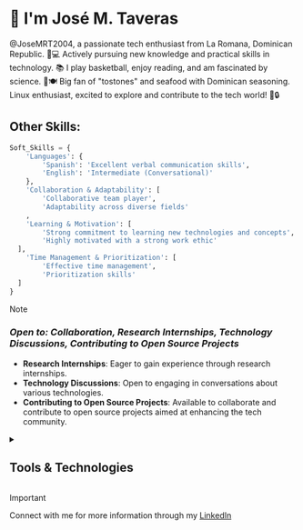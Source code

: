# 👋 I'm José M. Taveras  
@JoseMRT2004, a passionate tech enthusiast from La Romana, Dominican Republic. 🌴💻 Actively pursuing new knowledge and practical skills in technology. 📚 I play basketball, enjoy reading, and am fascinated by science. 🍤🍽️ Big fan of "tostones" and seafood with Dominican seasoning. Linux enthusiast, excited to explore and contribute to the tech world! 🚀🔒  

## Other Skills:

```Python
Soft_Skills = {
    'Languages': {
        'Spanish': 'Excellent verbal communication skills',
        'English': 'Intermediate (Conversational)'
    },
    'Collaboration & Adaptability': [
        'Collaborative team player',
        'Adaptability across diverse fields'
    ,
    'Learning & Motivation': [
        'Strong commitment to learning new technologies and concepts',
        'Highly motivated with a strong work ethic'
  ],
    'Time Management & Prioritization': [
        'Effective time management',
        'Prioritization skills'
  ]
}
```
> [!NOTE]
> ### _Open to: Collaboration, Research Internships, Technology Discussions, Contributing to Open Source Projects_
> - **Research Internships**: Eager to gain experience through research internships.
> - **Technology Discussions**: Open to engaging in conversations about various technologies.
> - **Contributing to Open Source Projects**: Available to collaborate and contribute to open source projects aimed at enhancing the tech community.

<details>  
 <summary><h2>Tools & Technologies</h2></summary>
  
 [![My Skills](https://skillicons.dev/icons?i=bash,linux,git,github)](https://skillicons.dev) 
</details>

> [!IMPORTANT]  
> Connect with me for more information through my [LinkedIn](https://www.linkedin.com/in/jose-m-taveras-49b0172b1/)
